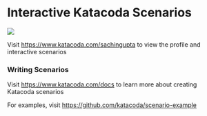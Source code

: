 # Interactive Katacoda Scenarios

[![](http://shields.katacoda.com/katacoda/sachingupta/count.svg)](https://www.katacoda.com/sachingupta "Get your profile on Katacoda.com")

Visit https://www.katacoda.com/sachingupta to view the profile and interactive scenarios

### Writing Scenarios
Visit https://www.katacoda.com/docs to learn more about creating Katacoda scenarios

For examples, visit https://github.com/katacoda/scenario-example
